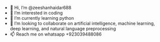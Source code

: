 - 👋 Hi, I’m @zeeshanhaidar688
- 👀 I’m interested in coding
- 🌱 I’m currently learning python
- 💞️ I’m looking to collaborate on artificial intelligence, machine learning, deep learning, and natural language preprocessing
- 📫 Reach me on whatsapp +923039488086

<!---
zeeshanhaidar688/zeeshanhaidar688 is a ✨ special ✨ repository because its `README.md` (this file) appears on your GitHub profile.
You can click the Preview link to take a look at your changes.
--->
